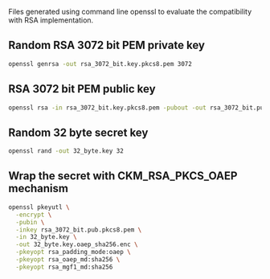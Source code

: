 Files generated using command line openssl to evaluate the compatibility with RSA implementation.

## Random RSA 3072 bit PEM private key

```sh
openssl genrsa -out rsa_3072_bit.key.pkcs8.pem 3072

```

## RSA 3072 bit PEM public key

```sh
openssl rsa -in rsa_3072_bit.key.pkcs8.pem -pubout -out rsa_3072_bit.pub

```

## Random 32 byte secret key

```sh
openssl rand -out 32_byte.key 32

```

## Wrap the secret with CKM_RSA_PKCS_OAEP mechanism

```sh
openssl pkeyutl \
  -encrypt \
  -pubin \
  -inkey rsa_3072_bit.pub.pkcs8.pem \
  -in 32_byte.key \
  -out 32_byte.key.oaep_sha256.enc \
  -pkeyopt rsa_padding_mode:oaep \
  -pkeyopt rsa_oaep_md:sha256 \
  -pkeyopt rsa_mgf1_md:sha256

```
